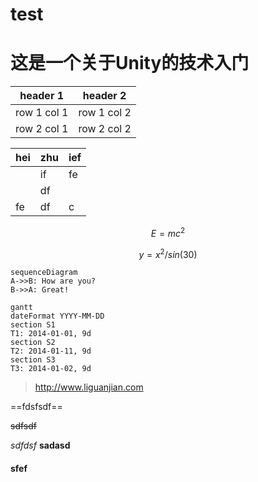 # test

# 这是一个关于Unity的技术入门


header 1 | header 2
---|---
row 1 col 1 | row 1 col 2
row 2 col 1 | row 2 col 2

hei | zhu | ief
-- | -- | --
| |if | fe | e
| | df | | f
fe | df | c


```math
E = mc^2
```
```math
y=x^2/sin(30)

```

```
sequenceDiagram
A->>B: How are you?
B->>A: Great!
```

```
gantt
dateFormat YYYY-MM-DD
section S1
T1: 2014-01-01, 9d
section S2
T2: 2014-01-11, 9d
section S3
T3: 2014-01-02, 9d
```
> http://www.liguanjian.com

==fdsfsdf==

~~sdfsdf~~

*sdfdsf*
**sadasd**

#### sfef
